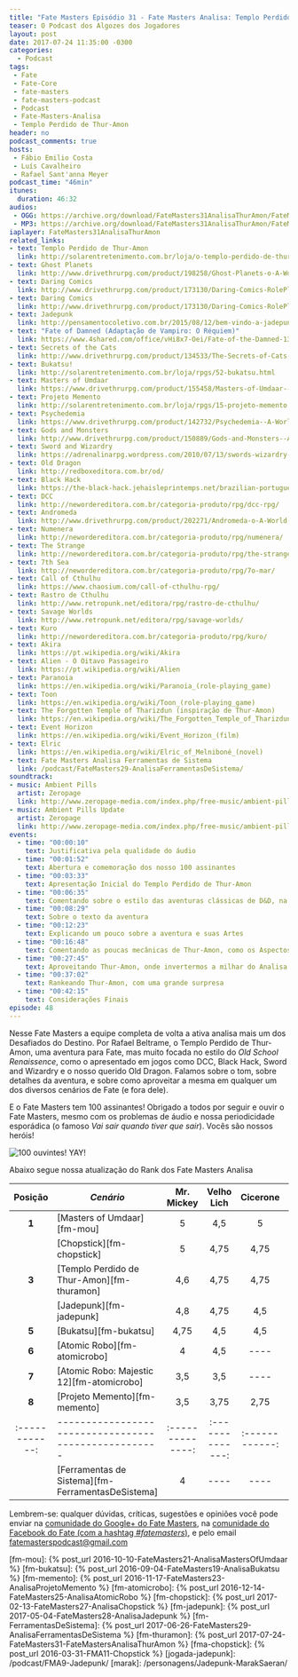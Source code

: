 ```yaml
---
title: "Fate Masters Episódio 31 - Fate Masters Analisa: Templo Perdido de Thur-Amon"
teaser: O Podcast dos Algozes dos Jogadores
layout: post
date: 2017-07-24 11:35:00 -0300
categories:
  - Podcast
tags:
 - Fate
 - Fate-Core
 - fate-masters
 - fate-masters-podcast
 - Podcast
 - Fate-Masters-Analisa
 - Templo Perdido de Thur-Amon
header: no
podcast_comments: true 
hosts:
 - Fábio Emilio Costa
 - Luís Cavalheiro
 - Rafael Sant'anna Meyer
podcast_time: "46min"
itunes:
  duration: 46:32
audios:
 - OGG: https://archive.org/download/FateMasters31AnalisaThurAmon/FateMasters31-AnalisaThurAmon.ogg
 - MP3: https://archive.org/download/FateMasters31AnalisaThurAmon/FateMasters31-AnalisaThurAmon.mp3
iaplayer: FateMasters31AnalisaThurAmon
related_links:
- text: Templo Perdido de Thur-Amon
  link: http://solarentretenimento.com.br/loja/o-templo-perdido-de-thur-amon/34-templo-de-thur-amon.html
- text: Ghost Planets
  link: http://www.drivethrurpg.com/product/198258/Ghost-Planets-o-A-World-of-Adventure-for-Fate-Core
- text: Daring Comics
  link: http://www.drivethrurpg.com/product/173130/Daring-Comics-RolePlaying-Game
- text: Daring Comics
  link: http://www.drivethrurpg.com/product/173130/Daring-Comics-RolePlaying-Game
- text: Jadepunk
  link: http://pensamentocoletivo.com.br/2015/08/12/bem-vindo-a-jadepunk/
- text: "Fate of Damned (Adaptação de Vampiro: O Réquiem)"
  link: https://www.4shared.com/office/vHi8x7-Oei/Fate-of-the-Damned-13.html
- text: Secrets of the Cats
  link: http://www.drivethrurpg.com/product/134533/The-Secrets-of-Cats--A-World-of-Adventure-for-Fate-Core
- text: Bukatsu!
  link: http://solarentretenimento.com.br/loja/rpgs/52-bukatsu.html
- text: Masters of Umdaar
  link: https://www.drivethrurpg.com/product/155458/Masters-of-Umdaar--A-World-of-Adventure-for-Fate-Core
- text: Projeto Memento
  link: http://solarentretenimento.com.br/loja/rpgs/15-projeto-memento.html
- text: Psychedemia
  link: https://www.drivethrurpg.com/product/142732/Psychedemia--A-World-of-Adventure-for-Fate-Core
- text: Gods and Monsters
  link: http://www.drivethrurpg.com/product/150889/Gods-and-Monsters--A-World-of-Adventure-for-Fate-Core
- text: Sword and Wizardry
  link: https://adrenalinarpg.wordpress.com/2010/07/13/swords-wizardry-rpg-old-school-gratuito-e-traduzido/
- text: Old Dragon
  link: http://redboxeditora.com.br/od/
- text: Black Hack
  link: https://the-black-hack.jehaisleprintemps.net/brazilian-portuguese/
- text: DCC
  link: http://newordereditora.com.br/categoria-produto/rpg/dcc-rpg/
- text: Andromeda
  link: http://www.drivethrurpg.com/product/202271/Andromeda-o-A-World-of-Adventure-for-Fate-Core
- text: Numenera
  link: http://newordereditora.com.br/categoria-produto/rpg/numenera/
- text: The Strange
  link: http://newordereditora.com.br/categoria-produto/rpg/the-strange/
- text: 7th Sea
  link: http://newordereditora.com.br/categoria-produto/rpg/7o-mar/
- text: Call of Cthulhu
  link: https://www.chaosium.com/call-of-cthulhu-rpg/
- text: Rastro de Cthulhu
  link: http://www.retropunk.net/editora/rpg/rastro-de-cthulhu/
- text: Savage Worlds
  link: http://www.retropunk.net/editora/rpg/savage-worlds/
- text: Kuro
  link: http://newordereditora.com.br/categoria-produto/rpg/kuro/
- text: Akira
  link: https://pt.wikipedia.org/wiki/Akira
- text: Alien - O Oitavo Passageiro
  link: https://pt.wikipedia.org/wiki/Alien
- text: Paranoia
  link: https://en.wikipedia.org/wiki/Paranoia_(role-playing_game)
- text: Toon
  link: https://en.wikipedia.org/wiki/Toon_(role-playing_game)
- text: The Forgotten Temple of Tharizdun (inspiração de Thur-Amon)
  link: https://en.wikipedia.org/wiki/The_Forgotten_Temple_of_Tharizdun
- text: Event Horizon
  link: https://en.wikipedia.org/wiki/Event_Horizon_(film)
- text: Elric
  link: https://en.wikipedia.org/wiki/Elric_of_Melniboné_(novel)
- text: Fate Masters Analisa Ferramentas de Sistema
  link: /podcast/FateMasters29-AnalisaFerramentasDeSistema/
soundtrack:
- music: Ambient Pills
  artist: Zeropage
  link: http://www.zeropage-media.com/index.php/free-music/ambient-pills
- music: Ambient Pills Update
  artist: Zeropage
  link: http://www.zeropage-media.com/index.php/free-music/ambient-pills-update
events:
  - time: "00:00:10"
    text: Justificativa pela qualidade do áudio
  - time: "00:01:52"
    text: Abertura e comemoração dos nosso 100 assinantes
  - time: "00:03:33"
    text: Apresentação Inicial do Templo Perdido de Thur-Amon
  - time: "00:06:35"
    text: Comentando sobre o estilo das aventuras clássicas de D&D, na qual Thur-Amon se inspira
  - time: "00:08:29"
    text: Sobre o texto da aventura
  - time: "00:12:23"
    text: Explicando um pouco sobre a aventura e suas Artes
  - time: "00:16:48"
    text: Comentando as poucas mecânicas de Thur-Amon, como os Aspectos Negativos e o Fractal para os Monstros
  - time: "00:27:45"
    text: Aproveitando Thur-Amon, onde invertermos a milhar do Analisa e comentamos onde utilizaríamos Thur-Amon
  - time: "00:37:02"
    text: Rankeando Thur-Amon, com uma grande surpresa
  - time: "00:42:15"
    text: Considerações Finais
episode: 48
---
```


Nesse Fate Masters a equipe completa de volta a ativa analisa mais um dos Desafiados do Destino. Por Rafael Beltrame, o Templo Perdido de Thur-Amon, uma aventura para Fate, mas muito focada no estilo do _Old School Renaissence_, como o apresentado em jogos como DCC, Black Hack, Sword and Wizardry e o nosso querido Old Dragon. Falamos sobre o tom, sobre detalhes da aventura, e sobre como aproveitar a mesma em qualquer um dos diversos cenários de Fate (e fora dele).

E o Fate Masters tem 100 assinantes! Obrigado a todos por seguir e ouvir o Fate Masters, mesmo com os problemas de áudio e nossa periodicidade esporádica (o famoso _Vai sair quando tiver que sair_). Vocês são nossos heróis!

![[100 ouvintes! YAY!](/assets/100ouvintes.jpg)](/assets/100ouvintes.jpg)

Abaixo segue nossa atualização do Rank dos Fate Masters Analisa

| **Posição**  | ***Cenário***                                      | **Mr. Mickey** | **Velho Lich** | **Cicerone** | **Média** |
|:------------:|----------------------------------------------------|:--------------:|:--------------:|:------------:|:---------:|
|  **1**       | [Masters of Umdaar][fm-mou]                        |    5           |       4,5      |     5        |   4.83    |
|              | [Chopstick][fm-chopstick]                          |    5           |       4,75     |     4,75     |   4.83    |
|  **3**       | [Templo Perdido de Thur-Amon][fm-thuramon]         |    4,6         |       4,75     |     4,75     |   4,68    |
|              | [Jadepunk][fm-jadepunk]                            |    4,8         |       4,75     |     4,5      |   4,68    |
|  **5**       | [Bukatsu][fm-bukatsu]                              |    4,75        |       4,5      |     4,5      |   4,58    |
|  **6**       | [Atomic Robo][fm-atomicrobo]                       |    4           |       4,5      |     ----     |   4,25    |
|  **7**       | [Atomic Robo: Majestic 12][fm-atomicrobo]          |    3,5         |       3,5      |     ----     |   3,5     |
|  **8**       | [Projeto Memento][fm-memento]                      |    3,5         |       3,75     |     2,75     |   3,33    |
|:------------:|----------------------------------------------------|:--------------:|:--------------:|:------------:|:---------:|
|              | [Ferramentas de Sistema][fm-FerramentasDeSistema]  |    4           |       ----     |     ----     |   4       |

Lembrem-se: qualquer  dúvidas, críticas, sugestões  e opiniões você pode enviar na [comunidade do Google+ do Fate Masters][gplus], na [comunidade do Facebook do Fate (com a hashtag _#fatemasters_)][fb], e pelo email <fatemasterspodcast@gmail.com>

[gplus]: https://plus.google.com/communities/100913016060492249875
[fb]: https://www.facebook.com/groups/faterpgbrasil/
[spaces]: https://goo.gl/spaces/gFqsaUsaSJN1boHH9
[fm-mou]: {% post_url 2016-10-10-FateMasters21-AnalisaMastersOfUmdaar %}
[fm-bukatsu]: {% post_url 2016-09-04-FateMasters19-AnalisaBukatsu %}
[fm-memento]: {% post_url 2016-11-17-FateMasters23-AnalisaProjetoMemento %}
[fm-atomicrobo]: {% post_url 2016-12-14-FateMasters25-AnalisaAtomicRobo %}
[fm-chopstick]:  {% post_url 2017-02-13-FateMasters27-AnalisaChopstick %}
[fm-jadepunk]:  {% post_url 2017-05-04-FateMasters28-AnalisaJadepunk %}
[fm-FerramentasDeSistema]:  {% post_url 2017-06-26-FateMasters29-AnalisaFerramentasDeSistema %}
[fm-thuramon]:  {% post_url 2017-07-24-FateMasters31-FateMastersAnalisaThurAmon %}
[fma-chopstick]: {% post_url 2016-03-31-FMA11-Chopstick %}
[jogada-jadepunk]: /podcast/FMA9-Jadepunk/
[marak]: /personagens/Jadepunk-MarakSaeran/
